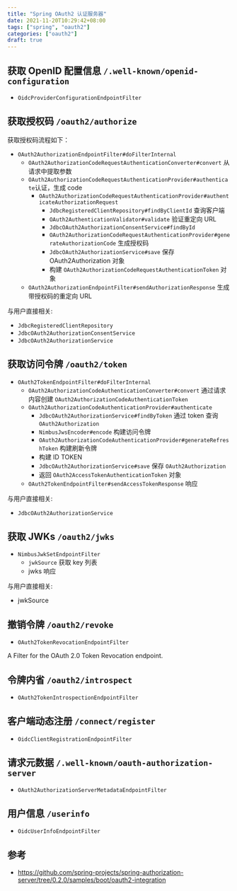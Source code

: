 ```yaml
---
title: "Spring OAuth2 认证服务器"
date: 2021-11-20T10:29:42+08:00
tags: ["spring", "oauth2"]
categories: ["oauth2"]
draft: true
---
```


## 获取 OpenID 配置信息 `/.well-known/openid-configuration`

- `OidcProviderConfigurationEndpointFilter`

## 获取授权码 `/oauth2/authorize`

获取授权码流程如下：

- `OAuth2AuthorizationEndpointFilter#doFilterInternal`
  - `OAuth2AuthorizationCodeRequestAuthenticationConverter#convert` 从请求中提取参数
  - `OAuth2AuthorizationCodeRequestAuthenticationProvider#authenticate`认证，生成 code
    - `OAuth2AuthorizationCodeRequestAuthenticationProvider#authenticateAuthorizationRequest`
      - `JdbcRegisteredClientRepository#findByClientId` 查询客户端
      - `OAuth2AuthenticationValidator#validate` 验证重定向 URL
      - `JdbcOAuth2AuthorizationConsentService#findById`
      - `OAuth2AuthorizationCodeRequestAuthenticationProvider#generateAuthorizationCode` 生成授权码
      - `JdbcOAuth2AuthorizationService#save` 保存 OAuth2Authorization 对象
      - 构建 `OAuth2AuthorizationCodeRequestAuthenticationToken` 对象
  - `OAuth2AuthorizationEndpointFilter#sendAuthorizationResponse` 生成带授权码的重定向 URL

与用户直接相关:

- `JdbcRegisteredClientRepository`
- `JdbcOAuth2AuthorizationConsentService`
- `JdbcOAuth2AuthorizationService`

## 获取访问令牌 `/oauth2/token`

- `OAuth2TokenEndpointFilter#doFilterInternal`
  - `OAuth2AuthorizationCodeAuthenticationConverter#convert` 通过请求内容创建 `OAuth2AuthorizationCodeAuthenticationToken`
  - `OAuth2AuthorizationCodeAuthenticationProvider#authenticate`
    - `JdbcOAuth2AuthorizationService#findByToken`  通过 token 查询 `OAuth2Authorization`
    - `NimbusJwsEncoder#encode` 构建访问令牌
    - `OAuth2AuthorizationCodeAuthenticationProvider#generateRefreshToken` 构建刷新令牌
    - 构建 ID TOKEN
    - `JdbcOAuth2AuthorizationService#save` 保存 `OAuth2Authorization`
    - 返回 `OAuth2AccessTokenAuthenticationToken` 对象
  - `OAuth2TokenEndpointFilter#sendAccessTokenResponse` 响应

与用户直接相关:
- `JdbcOAuth2AuthorizationService`

## 获取 JWKs `/oauth2/jwks`

- `NimbusJwkSetEndpointFilter`
  - `jwkSource` 获取 key 列表
  - jwks 响应

与用户直接相关:

- jwkSource

## 撤销令牌 `/oauth2/revoke`

- `OAuth2TokenRevocationEndpointFilter`

A Filter for the OAuth 2.0 Token Revocation endpoint.

## 令牌内省 `/oauth2/introspect`

- `OAuth2TokenIntrospectionEndpointFilter`

## 客户端动态注册 `/connect/register`

- `OidcClientRegistrationEndpointFilter`

## 请求元数据 `/.well-known/oauth-authorization-server`

- `OAuth2AuthorizationServerMetadataEndpointFilter`

## 用户信息 `/userinfo`

- `OidcUserInfoEndpointFilter`

## 参考

- https://github.com/spring-projects/spring-authorization-server/tree/0.2.0/samples/boot/oauth2-integration
